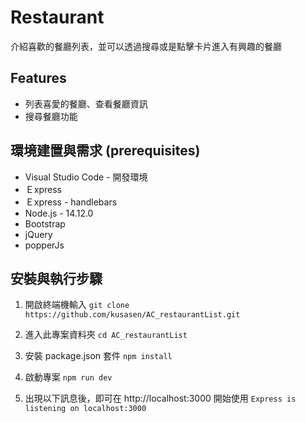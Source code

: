 

# Restaurant
介紹喜歡的餐廳列表，並可以透過搜尋或是點擊卡片進入有興趣的餐廳

## Features

- 列表喜愛的餐廳、查看餐廳資訊
- 搜尋餐廳功能

## 環境建置與需求 (prerequisites)

- Visual Studio Code - 開發環境
- Ｅxpress
- Ｅxpress - handlebars
- Node.js - 14.12.0
- Bootstrap
- jQuery
- popperJs

## 安裝與執行步驟

1. 開啟終端機輸入 `git clone https://github.com/kusasen/AC_restaurantList.git`
   
2. 進入此專案資料夾 `cd AC_restaurantList`

3. 安裝 package.json 套件 `npm install`

4. 啟動專案 `npm run dev`

5. 出現以下訊息後，即可在 http://localhost:3000 開始使用 `Express is listening on localhost:3000`